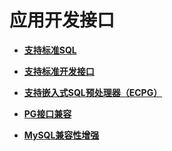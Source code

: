 # 应用开发接口

-   **[支持标准SQL](支持标准SQL.md)**  

-   **[支持标准开发接口](支持标准开发接口.md)**  

-   **[支持嵌入式SQL预处理器（ECPG）](支持嵌入式SQL预处理器（ECPG）)**  

-   **[PG接口兼容](PG接口兼容.md)**  

-   **[MySQL兼容性增强](MySQL兼容性增强.md)**  


